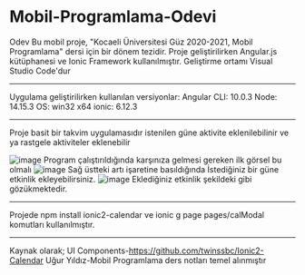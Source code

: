 # Mobil-Programlama-Odevi
Odev
Bu mobil proje, "Kocaeli Üniversitesi Güz 2020-2021, Mobil Programlama" dersi için bir dönem tezidir.
Proje geliştirilirken Angular.js kütüphanesi ve Ionic Framework kullanılmıştır.
Geliştirme ortamı Visual Studio Code'dur
_____________________________________________________________________________________________________________

Uygulama geliştirilirken kullanılan versiyonlar:
Angular CLI: 10.0.3
Node: 14.15.3
OS: win32 x64
ionic: 6.12.3
__________________________________________________________________________________________________________________

Proje basit bir takvim uygulamasıdır istenilen güne aktivite eklenilebilinir ve ya rastgele aktiviteler eklenebilir

![image](https://user-images.githubusercontent.com/44711757/105169455-9ca9e280-5b2c-11eb-8260-7a7bbb2371be.png)
Program çalıştırıldığında karşınıza gelmesi gereken ilk görsel bu olmalı 
![image](https://user-images.githubusercontent.com/44711757/105171128-f01d3000-5b2e-11eb-812c-7204def206ee.png)
Sağ üstteki artı işaretine basıldığında İstediğiniz bir güne etkinlik ekleyebilirsiniz.
![image](https://user-images.githubusercontent.com/44711757/105171448-4a1df580-5b2f-11eb-95f0-5ffd35093c24.png)
Eklediğiniz etkinlik şekildeki gibi gözükmektedir.
______________________________________________________________________________________________________________________
 Projede npm install ionic2-calendar ve
 ionic g page pages/calModal
 komutları kullanılmıştır.
 _____________________________________________________________________________________________________________________
 Kaynak olarak;
UI Components-https://github.com/twinssbc/Ionic2-Calendar
Uğur Yıldız-Mobil Programlama ders notları
temel alınmıştır

